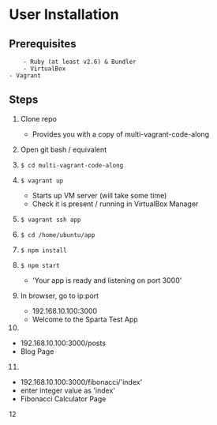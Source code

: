 # User Installation

## Prerequisites
		- Ruby (at least v2.6) & Bundler
		- VirtualBox
    - Vagrant

## Steps

1) Clone repo
	- Provides you with a copy of multi-vagrant-code-along
2) Open git bash / equivalent
3) `$ cd multi-vagrant-code-along`
4) `$ vagrant up`
	- Starts up VM server (will take some time)
	- Check it is present / running in VirtualBox Manager

5) `$ vagrant ssh app`
6) `$ cd /home/ubuntu/app`
7) `$ npm install`
8) `$ npm start`
	- 'Your app is ready and listening on port 3000'
9) In browser, go to ip:port
	- 192.168.10.100:3000
	- Welcome to the Sparta Test App
10)
  - 192.168.10.100:3000/posts
  - Blog Page
11)
  - 192.168.10.100:3000/fibonacci/'index'
  - enter integer value as 'index'
  - Fibonacci Calculator Page

  12
